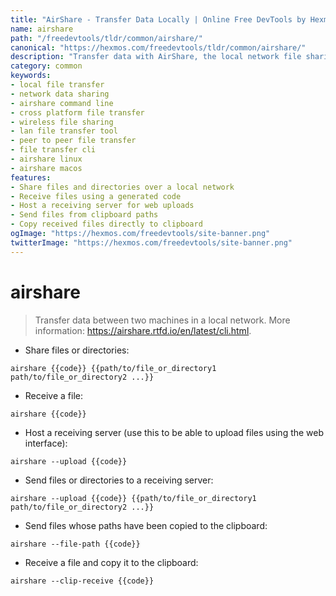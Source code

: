 ```yaml
---
title: "AirShare - Transfer Data Locally | Online Free DevTools by Hexmos"
name: airshare
path: "/freedevtools/tldr/common/airshare/"
canonical: "https://hexmos.com/freedevtools/tldr/common/airshare/"
description: "Transfer data with AirShare, the local network file sharing tool. Quickly share files between devices without internet. Free online tool, no registration required."
category: common
keywords:
- local file transfer
- network data sharing
- airshare command line
- cross platform file transfer
- wireless file sharing
- lan file transfer tool
- peer to peer file transfer
- file transfer cli
- airshare linux
- airshare macos
features:
- Share files and directories over a local network
- Receive files using a generated code
- Host a receiving server for web uploads
- Send files from clipboard paths
- Copy received files directly to clipboard
ogImage: "https://hexmos.com/freedevtools/site-banner.png"
twitterImage: "https://hexmos.com/freedevtools/site-banner.png"
---
```


# airshare

> Transfer data between two machines in a local network.
> More information: <https://airshare.rtfd.io/en/latest/cli.html>.

- Share files or directories:

`airshare {{code}} {{path/to/file_or_directory1 path/to/file_or_directory2 ...}}`

- Receive a file:

`airshare {{code}}`

- Host a receiving server (use this to be able to upload files using the web interface):

`airshare --upload {{code}}`

- Send files or directories to a receiving server:

`airshare --upload {{code}} {{path/to/file_or_directory1 path/to/file_or_directory2 ...}}`

- Send files whose paths have been copied to the clipboard:

`airshare --file-path {{code}}`

- Receive a file and copy it to the clipboard:

`airshare --clip-receive {{code}}`
